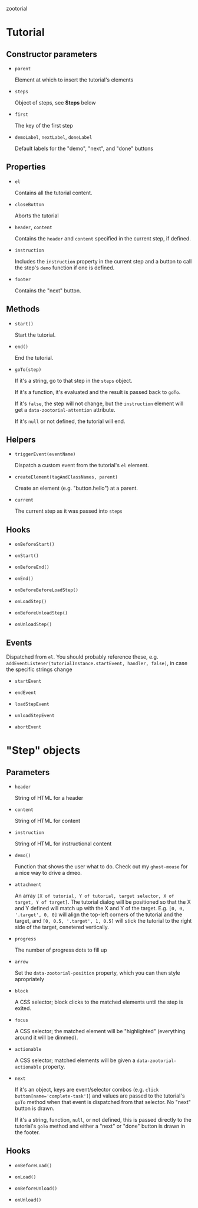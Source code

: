zootorial

Tutorial
========

Constructor parameters
----------------------

* `parent`

    Element at which to insert the tutorial's elements

* `steps`

    Object of steps, see **Steps** below

* `first`

    The key of the first step

* `demoLabel`, `nextLabel`, `doneLabel`

    Default labels for the "demo", "next", and "done" buttons

Properties
----------

* `el`

    Contains all the tutorial content.

* `closeButton`

    Aborts the tutorial

* `header`, `content`

    Contains the `header` and `content` specified in the current step, if defined.

* `instruction`

    Includes the `instruction` property in the current step and a button to call the step's `demo` function if one is defined.

* `footer`

    Contains the "next" button.

Methods
-------

* `start()`

    Start the tutorial.

* `end()`

    End the tutorial.

* `goTo(step)`

    If it's a string, go to that step in the `steps` object.

    If it's a function, it's evaluated and the result is passed back to `goTo`.

    If it's `false`, the step will not change, but the `instruction` element will get a `data-zootorial-attention` attribute.

    If it's `null` or not defined, the tutorial will end.

Helpers
-------

* `triggerEvent(eventName)`

    Dispatch a custom event from the tutorial's `el` element.

* `createElement(tagAndClassNames, parent)`

    Create an element (e.g. "button.hello") at a parent.

* `current`

    The current step as it was passed into `steps`

Hooks
-----

* `onBeforeStart()`

* `onStart()`

* `onBeforeEnd()`

* `onEnd()`

* `onBeforeBeforeLoadStep()`

* `onLoadStep()`

* `onBeforeUnloadStep()`

* `onUnloadStep()`

Events
------

Dispatched from `el`. You should probably reference these, e.g. `addEventListener(tutorialInstance.startEvent, handler, false)`, in case the specific strings change

* `startEvent`

* `endEvent`

* `loadStepEvent`

* `unloadStepEvent`

* `abortEvent`


"Step" objects
==============

Parameters
----------

* `header`

    String of HTML for a header

* `content`

    String of HTML for content

* `instruction`

    String of HTML for instructional content

* `demo()`

    Function that shows the user what to do. Check out my `ghost-mouse` for a nice way to drive a dmeo.

* `attachment`

    An array `[X of tutorial, Y of tutorial, target selector, X of target, Y of target]`. The tutorial dialog will be positioned so that the X and Y defined will match up with the X and Y of the target. E.g. `[0, 0, '.target', 0, 0]` will align the top-left corners of the tutorial and the target, and `[0, 0.5, '.target', 1, 0.5]` will stick the tutorial to the right side of the target, cenetered vertically.

* `progress`

    The number of progress dots to fill up

* `arrow`

    Set the `data-zootorial-position` property, which you can then style apropriately

* `block`

    A CSS selector; block clicks to the matched elements until the step is exited.

* `focus`

    A CSS selector; the matched element will be "highlighted" (everything around it will be dimmed).

* `actionable`

    A CSS selector; matched elements will be given a `data-zootorial-actionable` property.

* `next`

    If it's an object, keys are event/selector combos (e.g. `click button[name='complete-task']`) and values are passed to the tutorial's `goTo` method when that event is dispatched from that selector. No "next" button is drawn.

    If it's a string, function, `null`, or not defined, this is passed directly to the tutorial's `goTo` method and either a "next" or "done" button is drawn in the footer.

Hooks
-----

* `onBeforeLoad()`

* `onLoad()`

* `onBeforeUnload()`

* `onUnload()`
